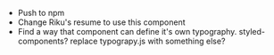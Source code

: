 - Push to npm
- Change Riku's resume to use this component
- Find a way that component can define it's own typography. styled-components? replace typograpy.js with something else?